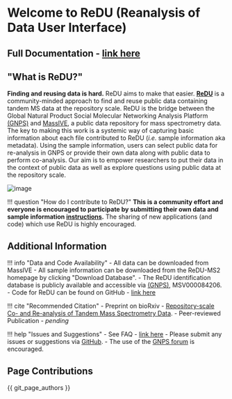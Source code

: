 # Welcome to ReDU (Reanalysis of Data User Interface)

## Full Documentation - [link here](https://mwang87.github.io/ReDU-MS2-Documentation/)

## "What is ReDU?"
**Finding and reusing data is hard.** ReDU aims to make that easier. **[ReDU](https://redu.ucsd.edu/)** is a community-minded approach to find and reuse public data containing tandem MS data at the repository scale. ReDU is the bridge between the Global Natural Product Social Molecular Networking Analysis Platform [(GNPS)](https://gnps.ucsd.edu/ProteoSAFe/static/gnps-splash.jsp) and [MassIVE](https://massive.ucsd.edu/ProteoSAFe/static/massive.jsp), a public data repository for mass spectrometry data. The key to making this work is a systemic way of capturing basic information about each file contributed to ReDU (*i.e.* sample information aka metadata). Using the sample information, users can select public data for re-analysis in GNPS or provide their own data along with public data to perform co-analysis. Our aim is to empower researchers to put their data in the context of public data as well as explore questions using public data at the repository scale.

![image](https://github.com/mwang87/ReDU-MS2-Documentation/tree/master/docs/images/image_doc.png)

!!! question "How do I contribute to ReDU?"
	**This is a community effort and everyone is encouraged to participate by submitting their own data and sample information [instructions](https://mwang87.github.io/ReDU-MS2-Documentation/HowtoContribute/).**
	The sharing of new applications (and code) which use ReDU is highly encouraged.

## Additional Information

!!! info "Data and Code Availability"
	- All data can be downloaded from MassIVE
	- All sample information can be downloaded from the ReDU-MS2 homepage by clicking "Download Database".
	- The ReDU identification database is publicly available and accessible via [(GNPS)](https://gnps.ucsd.edu/ProteoSAFe/static/gnps-splash.jsp), MSV000084206.
	- Code for ReDU can be found on GitHub - [link here](https://github.com/mwang87/ReDU-MS2-GNPS)

!!! cite "Recommended Citation"
	- Preprint on bioRxiv - [Repository-scale Co- and Re-analysis of Tandem Mass Spectrometry Data](https://www.biorxiv.org/content/10.1101/750471v1).
	- Peer-reviewed Publication - *pending*

!!! help "Issues and Suggestions"
	- See FAQ - [link here](https://mwang87.github.io/ReDU-MS2-Documentation/FAQ/)
	- Please submit any issues or suggestions via [GitHub](https://github.com/mwang87/ReDU-MS2-GNPS).
	- The use of the [GNPS forum](https://groups.google.com/forum/#!forum/molecular_networking_bug_reports) is encouraged.

## Page Contributions
{{ git_page_authors }}

